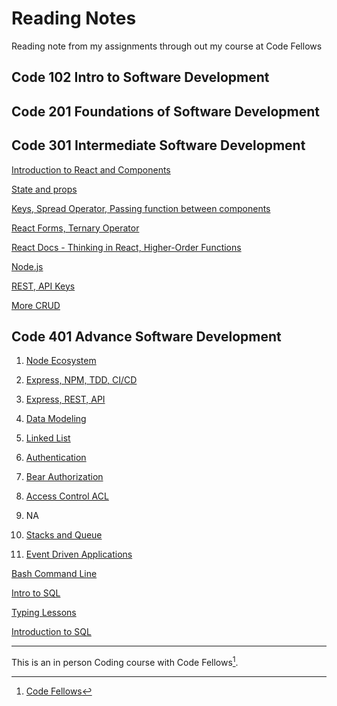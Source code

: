 # Reading Notes

Reading note from my assignments through out my course at Code Fellows

## Code 102 Intro to Software Development

## Code 201 Foundations of Software Development

## Code 301 Intermediate Software Development

[Introduction to React and Components](code301/read01.md)

[State and props](code301/read02.md)

[Keys, Spread Operator, Passing function between components](code301/read03.md)

[React Forms, Ternary Operator](code301/read04.md)

[React Docs - Thinking in React, Higher-Order Functions](code301/read05.md)

[Node.js](code301/read06.md)

[REST, API Keys](code301/read07.md)

[More CRUD](code301/read13.md)

## Code 401 Advance Software Development

1. [Node Ecosystem](code401/read01.md)

2. [Express, NPM, TDD, CI/CD](code401/express-npm-tdd-ci-cd.md)

3. [Express, REST, API](code401/express-rest-api.md)

4. [Data Modeling](code401/data-modeling.md)

5. [Linked List](code401/linked-lists.md)

6. [Authentication](code401/authentication.md)

7. [Bear Authorization](code401/bearer-authorization.md)

8. [Access Control ACL](code401/access-control-acl.md)

9. NA

10. [Stacks and Queue](code401/stack-queue.md)

11. [Event Driven Applications](code401/event-driven-applications.md)

[Bash Command Line](code401/commandLine.md)

[Intro to SQL](code401/sql.md)

[Typing Lessons](code401/typingLessons.md)

[Introduction to SQL](code401/Intro_to_SQL.md)

---

This is an in person Coding course with Code Fellows[^1].

[^1]: [Code Fellows](https://www.codefellows.org)
